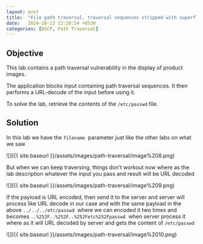 ```yaml
---
layout: post
title:  "File path traversal, traversal sequences stripped with superfluous URL-decode"
date:   2024-10-13 12:20:54 +0530
categories: [BSCP, Path Traversal]
---
```


## Objective
  

This lab contains a path traversal vulnerability in the display of product images.

The application blocks input containing path traversal sequences. It then performs a URL-decode of the input before using it.

To solve the lab, retrieve the contents of the `/etc/passwd` file.

  

## Solution

  

In this lab we have the `filename`  parameter just like the other labs on what we saw 

  

![]({{ site.baseurl }}/assets/images/path-traversal/image%208.png)  

  

But when we can keep traversing, things don’t workout now where as the lab description whatever the input you pass and result will be URL decoded

  

![]({{ site.baseurl }}/assets/images/path-traversal/image%209.png)  

  

If the payload is URL encoded, then send it to the server and server will process like URL decode in our case and with the same payload in the above `../../../etc/passwd`  where we can encoded it two times and becomes `..%252F..%252F..%252Fetc%252Fpasswd`  when server process it where as it will URL decoded by server and gets the content of `/etc/passwd` 

  

![]({{ site.baseurl }}/assets/images/path-traversal/image%2010.png)
